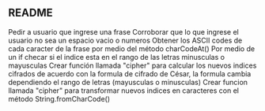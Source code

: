 ## README

Pedir a usuario que ingrese una frase
Corroborar que lo que ingrese el usuario no sea un espacio vacio o numeros
Obtener los ASCII codes de cada caracter de la frase por medio del método charCodeAt()
Por medio de un if checar si el indice esta en el rango de las letras minusculas o mayusculas
Crear función llamada "cipher" para calcular los nuevos indices cifrados de acuerdo con la formula de cifrado de César, la formula cambia dependiendo el rango de letras (mayusculas o minusculas)
Crear funcion llamada "cipher" para transformar nuevos indices en caracteres con el método String.fromCharCode()
